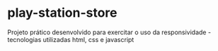 # play-station-store
Projeto prático desenvolvido para exercitar o uso da responsividade - tecnologias utilizadas html, css e javascript 
